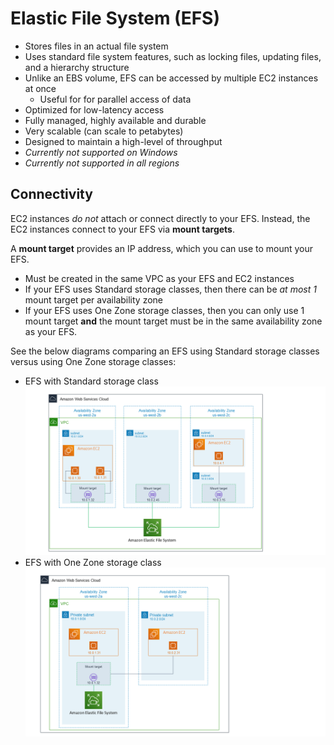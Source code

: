 # Elastic File System (EFS)

* Stores files in an actual file system
* Uses standard file system features, such as locking files, updating files, and a hierarchy structure
* Unlike an EBS volume, EFS can be accessed by multiple EC2 instances at once
  * Useful for for parallel access of data
* Optimized for low-latency access
* Fully managed, highly available and durable
* Very scalable (can scale to petabytes)
* Designed to maintain a high-level of throughput
* *Currently not supported on Windows*
* *Currently not supported in all regions*

## Connectivity

EC2 instances *do not* attach or connect directly to your EFS. Instead, the EC2 instances connect to your EFS via **mount targets**.

A **mount target** provides an IP address, which you can use to mount your EFS.
* Must be created in the same VPC as your EFS and EC2 instances
* If your EFS uses Standard storage classes, then there can be *at most 1* mount target per availability zone
* If your EFS uses One Zone storage classes, then you can only use 1 mount target **and** the mount target must be in the same availability zone as your EFS.

See the below diagrams comparing an EFS using Standard storage classes versus using One Zone storage classes:

* EFS with Standard storage class
  ![regional efs](./assets/efs-ec2-how-it-works-Regional.png)
* EFS with One Zone storage class
  ![onezone efs](./assets/efs-ec2-how-it-works-OneZone.png)
